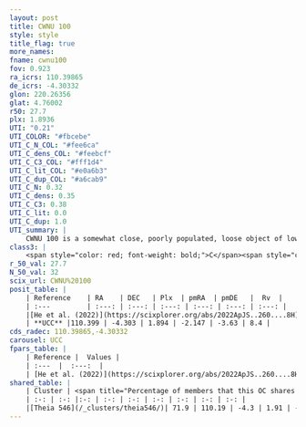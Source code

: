 ```yaml
---
layout: post
title: CWNU 100
style: style
title_flag: true
more_names: 
fname: cwnu100
fov: 0.923
ra_icrs: 110.39865
de_icrs: -4.30332
glon: 220.26356
glat: 4.76002
r50: 27.7
plx: 1.8936
UTI: "0.21"
UTI_COLOR: "#fbcebe"
UTI_C_N_COL: "#fee6ca"
UTI_C_dens_COL: "#feebcf"
UTI_C_C3_COL: "#fff1d4"
UTI_C_lit_COL: "#e0a6b3"
UTI_C_dup_COL: "#a6cab9"
UTI_C_N: 0.32
UTI_C_dens: 0.35
UTI_C_C3: 0.38
UTI_C_lit: 0.0
UTI_C_dup: 1.0
UTI_summary: |
    CWNU 100 is a somewhat close, poorly populated, loose object of low C3 quality. It was recently reported in the literature. This object shares a significant percentage of members with a later reported entry.
class3: |
    <span style="color: red; font-weight: bold;">C</span><span style="color: #FFC300; font-weight: bold;">B</span>
r_50_val: 27.7
N_50_val: 32
scix_url: CWNU%20100
posit_table: |
    | Reference    | RA    | DEC   | Plx  | pmRA  | pmDE   |  Rv  |
    | :---         | :---: | :---: | :---: | :---: | :---: | :---: |
    |[He et al. (2022)](https://scixplorer.org/abs/2022ApJS..260....8H) | 110.463 | -4.328 | 1.89 | -2.13 | -3.61 | -3.4 |
    | **UCC** |110.399 | -4.303 | 1.894 | -2.147 | -3.63 | 8.4 | 
cds_radec: 110.39865,-4.30332
carousel: UCC
fpars_table: |
    | Reference |  Values |
    | :---  |  :---:  |
    | [He et al. (2022)](https://scixplorer.org/abs/2022ApJS..260....8H) | `AG=0.05, m-M=8.7, logAge=8.0, Z=0.022` |
shared_table: |
    | Cluster | <span title="Percentage of members that this OC shares with the ones listed">%</span>   | RA   | DEC   | Plx   | pmRA  | pmDE  | Rv | UTI |
    | :-: | :-: |:-: | :-: | :-: | :-: | :-: | :-: | :-: |
    |[Theia 546](/_clusters/theia546/)| 71.9 | 110.19 | -4.3 | 1.91 | -2.15 | -3.69 | 8.19 |0.12 |
---
```

